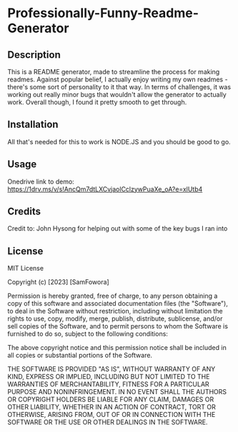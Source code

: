 # Professionally-Funny-Readme-Generator

## Description

This is a README generator, made to streamline the process for making readmes. Against popular belief, I actually enjoy writing my own readmes - there's some sort of personality to it that way.
In terms of challenges, it was working out really minor bugs that wouldn't allow the generator to actually work. Overall though, I found it pretty smooth to get through.


## Installation

All that's needed for this to work is NODE.JS and you should be good to go.

## Usage

Onedrive link to demo:
https://1drv.ms/v/s!AncQm7dtLXCvjaolCclzywPuaXe_oA?e=xlUtb4

## Credits

Credit to:
John Hysong for helping out with some of the key bugs I ran into

## License

MIT License

Copyright (c) [2023] [SamFowora]

Permission is hereby granted, free of charge, to any person obtaining a copy of this software and associated documentation files (the "Software"), to deal in the Software without restriction, including without limitation the rights to use, copy, modify, merge, publish, distribute, sublicense, and/or sell copies of the Software, and to permit persons to whom the Software is furnished to do so, subject to the following conditions:

The above copyright notice and this permission notice shall be included in all copies or substantial portions of the Software.

THE SOFTWARE IS PROVIDED "AS IS", WITHOUT WARRANTY OF ANY KIND, EXPRESS OR IMPLIED, INCLUDING BUT NOT LIMITED TO THE WARRANTIES OF MERCHANTABILITY, FITNESS FOR A PARTICULAR PURPOSE AND NONINFRINGEMENT. IN NO EVENT SHALL THE AUTHORS OR COPYRIGHT HOLDERS BE LIABLE FOR ANY CLAIM, DAMAGES OR OTHER LIABILITY, WHETHER IN AN ACTION OF CONTRACT, TORT OR OTHERWISE, ARISING FROM, OUT OF OR IN CONNECTION WITH THE SOFTWARE OR THE USE OR OTHER DEALINGS IN THE SOFTWARE.
